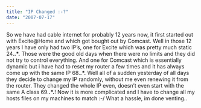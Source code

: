 ```yaml
---
title: "IP Changed :-?"
date: "2007-07-17"
---
```


So we have had cable internet for probably 12 years now, it first started out with Excite@Home and which got bought out by Comcast. Well in those 12 years I have only had two IP’s, one for Excite which was pretty much static 24.**.\*.** Those were the good old days when there were no limits and they did not try to control everything. And one for Comcast which is essentially dynamic but i have had to reset my router a few times and it has always come up with the same IP 68.**.\*.** Well all of a sudden yesterday of all days they decide to change my IP randomly, without me even renewing it from the router. They changed the whole IP even, doesn’t even start with the same A class 69.**.\*.**! Now it is more complicated and I have to change all my hosts files on my machines to match :-/ What a hassle, im done venting..
